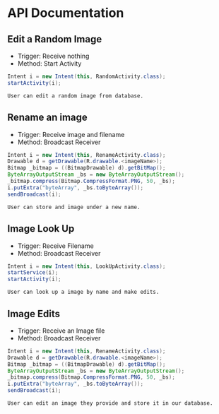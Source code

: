 
# API Documentation

## Edit a Random Image 
* Trigger: Receive nothing 
* Method: Start Activity
```java 
Intent i = new Intent(this, RandomActivity.class); 
startActivity(i); 
```
`User can edit a random image from database.` 

## Rename an image 
* Trigger: Receive image and filename  
* Method: Broadcast Receiver 
```java 
Intent i = new Intent(this, RenameActivity.class); 
Drawable d = getDrawable(R.drawable.<imageName>);
Bitmap _bitmap = ((BitmapDrawable) d).getBitMap(); 
ByteArrayOutputStream _bs = new ByteArrayOutputStream();
_bitmap.compress(Bitmap.CompressFormat.PNG, 50, _bs);
i.putExtra("byteArray", _bs.toByteArray());
sendBroadcast(i); 
```
`User can store and image under a new name.`

## Image Look Up 
* Trigger: Receive Filename  
* Method: Broadcast Receiver
```java 
Intent i = new Intent(this, LookUpActivity.class); 
startService(i); 
startActivity(i); 
```
`User can look up a image by name and make edits.`

## Image Edits 
* Trigger: Receive an Image file 
* Method: Broadcast Receiver
```java 
Intent i = new Intent(this, RenameActivity.class); 
Drawable d = getDrawable(R.drawable.<imageName>);
Bitmap _bitmap = ((BitmapDrawable) d).getBitMap(); 
ByteArrayOutputStream _bs = new ByteArrayOutputStream();
_bitmap.compress(Bitmap.CompressFormat.PNG, 50, _bs);
i.putExtra("byteArray", _bs.toByteArray());
sendBroadcast(i); 
```
`User can edit an image they provide and store it in our database.`